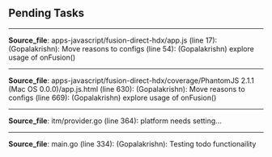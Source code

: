 
 ## Pending Tasks
--------------------
**Source_file**: apps-javascript/fusion-direct-hdx/app.js
(line 17):  (Gopalakrishn): Move reasons to configs
(line 54):  (Gopalakrishn) explore usage of onFusion()

--------------------
**Source_file**: apps-javascript/fusion-direct-hdx/coverage/PhantomJS 2.1.1 (Mac OS 0.0.0)/app.js.html
(line 630):  (Gopalakrishn): Move reasons to configs
(line 669):  (Gopalakrishn) explore usage of onFusion()

--------------------
**Source_file**: itm/provider.go
(line 364):  platform needs setting...

--------------------
**Source_file**: main.go
(line 334):  (Gopalakrishn): Testing todo functionaility
